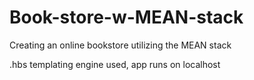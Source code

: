 # Book-store-w-MEAN-stack
Creating an online bookstore utilizing the MEAN stack

.hbs templating engine used, app runs on localhost
